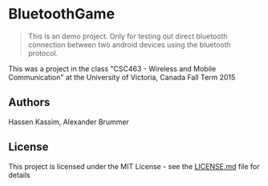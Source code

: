 # BluetoothGame

> This is an demo project. Only for testing out direct bluetooth connection between two android devices using the bluetooth protocol.

This was a project in the class "CSC463 - Wireless and Mobile Communication" at the University of Victoria, Canada
Fall Term 2015

## Authors

Hassen Kassim, Alexander Brummer

## License

This project is licensed under the MIT License - see the [LICENSE.md](LICENSE.md) file for details






